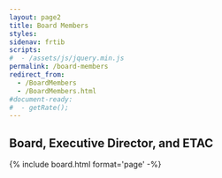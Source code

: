 ```yaml
---
layout: page2
title: Board Members
styles:
sidenav: frtib
scripts:
#  - /assets/js/jquery.min.js
permalink: /board-members
redirect_from:
  - /BoardMembers
  - /BoardMembers.html
#document-ready:
#  - getRate();
---
```


## Board, Executive Director, and ETAC

{% include board.html format='page' -%}

<!-- CONTENT END -->
